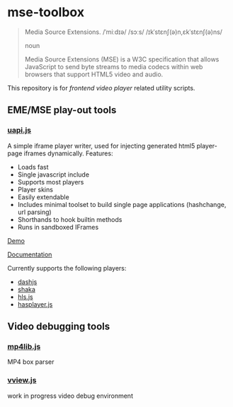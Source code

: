 # mse-toolbox

> Media Source Extensions. /ˈmiːdɪə/ /sɔːs/ /ɪkˈstɛnʃ(ə)n,ɛkˈstɛnʃ(ə)ns/ 
> 
> noun
> 
> Media Source Extensions (MSE) is a W3C specification that allows JavaScript to send byte streams to media codecs within web browsers that support HTML5 video and audio.

This repository is for *frontend video player* related utility scripts.

## EME/MSE play-out tools

### [uapi.js](uapi/)
A simple iframe player writer, used for injecting generated html5 player-page iframes dynamically.
Features:
- Loads fast
- Single javascript include
- Supports most players
- Player skins
- Easily extendable
- Includes minimal toolset to build single page applications (hashchange, url parsing)
- Shorthands to hook builtin methods
- Runs in sandboxed IFrames

[Demo](https://unifiedstreaming.github.io/mse-toolbox/uapi/bin/)

[Documentation](uapi/)

Currently supports the following 
players:
 - [dashjs](https://github.com/Dash-Industry-Forum/dash.js)
 - [shaka](https://github.com/google/shaka-player)
 - [hls.js](https://github.com/video-dev/hls.js)
 - [hasplayer.js](https://github.com/Orange-OpenSource/hasplayer.js)

## Video debugging tools

### [mp4lib.js](mp4lib/)

MP4 box parser

### [vview.js](vview/)

work in progress video debug environment
